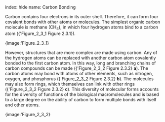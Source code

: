 index: hide
name: Carbon Bonding

Carbon contains four electrons in its outer shell. Therefore, it can form four covalent bonds with other atoms or molecules. The simplest organic carbon molecule is methane (CH<sub>4</sub>), in which four hydrogen atoms bind to a carbon atom ({'Figure_2_3_1 Figure 2.3.1}).


{image:'Figure_2_3_1}
        

However, structures that are more complex are made using carbon. Any of the hydrogen atoms can be replaced with another carbon atom covalently bonded to the first carbon atom. In this way, long and branching chains of carbon compounds can be made ({'Figure_2_3_2 Figure 2.3.2} **a**). The carbon atoms may bond with atoms of other elements, such as nitrogen, oxygen, and phosphorus ({'Figure_2_3_2 Figure 2.3.2} **b**). The molecules may also form rings, which themselves can link with other rings ({'Figure_2_3_2 Figure 2.3.2} **c**). This diversity of molecular forms accounts for the diversity of functions of the biological macromolecules and is based to a large degree on the ability of carbon to form multiple bonds with itself and other atoms.


{image:'Figure_2_3_2}
        
